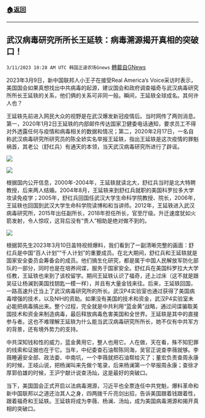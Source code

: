 ###  [:house:返回](README.md)
---


## 武汉病毒研究所所长王延轶：病毒溯源揭开真相的突破口！
`3/11/2023 10:28 AM UTC 韩国正道农场Gnews` [轉載自GNews](https://gnews.org/articles/1003830)

2023年3月9日，新中国联邦人小王子在接受Real America’s Voice采访时表示，美国国会如果真想找出中共病毒的起源，建议国会和政府调查福奇与武汉病毒研究所所长王延轶的关系，他们俩的关系可非同一般。瞬间，王延轶全球成名。其何许人也？

王延轶先前进入网民大众的视野是在武汉爆发新冠疫情后。当时网传了两则消息。第一，2020年1月2日王延轶的内部邮件传达国家卫健委电话通知，要求员工不得对外透露任何与疫情和病毒相关的数据和情况；第二，2020年2月17日，一名自称武汉病毒研究所研究员的陈全娇实名举报王延轶，指出王延轶是这次疫情的罪魁祸首，其老公（舒红兵）有通天的本领，当天武汉病毒研究所进行了辟谣。

![](https://i.imgur.com/hs44I3I.jpg)

![](https://i.imgur.com/rlyvRIb.png)


根据国内公开信息，2000年\-2004年，王延轶就读北大，舒红兵当时是北大特聘教授，后来两人结婚。2004年8月，王延轶来到舒红兵就职的美国科罗拉多大学攻读免疫学；2005年，舒红兵回国任武汉大学生命科学院教授、院长，2006年，王延轶也回国到武汉大学生命科学院读博和和当讲师。2012年，王延轶进入武汉病毒研究所，2015年出任副所长，2018年担任所长，官至厅级。升迁速度犹如火箭发射，令人惊叹，这背后没有“贵人”相助是绝对做不到的。

![](https://i.imgur.com/JDoRipM.png)

根据郭先生2023年3月10日盖特视频爆料，我们看到了一副清晰完整的画面：舒红兵是中国“百人计划”“千人计划”的重要成员。在北大期间，舒红兵和王延轶就是国家安全委员会筹备会的成员。他们搞生化研究，都是属于中国人民解放军防化部队的一部分，同时也是在培养间谍，服务于国家安全。舒红兵在美国科罗拉大大学任教，王延轶也来到了该校留学。期间王延轶认识了福奇，还上过床（这不就是跟吴征让杨澜到美国找钥匙一模一样），并且有大量金钱来往。后来，王延轶回国，一路高速升迁当上了武汉病毒研究所的所长。武汉P4实验室也通过获得了美国病毒增强的技术，以及NIH的资助。如果没有美国的技术和资金，武汉P4实验室未必能把病毒搞出来。整个过程，完全就是中共利用“蓝金黄”战略，通过间谍骗取美国技术和资金来制造病毒，最后释放病毒危害美国和全世界。王延轶是其中的直接参与者。这也不难理解王延轶为什么能当武汉病毒研究所所长，她不仅有中共军方的背景，还有境外势力的支持。

中共深知钱和性的威力，蓝金黄用它，整人也用它。人在做，天在看，殊不知犯罪的线索和证据也在于它。当年，中纪委查石油帮陈同海，吴官正说查李薇就够。李薇睡遍安全部、政法委、中南坑，一个李薇就把石油帮给灭了；董宏负责查周永康的时候，王岐山说，把杨澜叫来先做个笔录，后来杨澜第一个举报周永康；查徐才厚郭伯雄的时候，王沪宁献计说查汤灿，这是最好的突破口。

当下，美国国会正式开启以法病毒溯源，习近平也全票连任中共党魁，爆料革命和新中国联邦以之道还治其人之身，四两拨千斤亮剑出招，告诉美国跟着钱跟着性，跟着福奇和王延轶。王延轶将成为李薇、杨澜、汤灿，成为美国病毒溯源和揭开真相的突破口。
